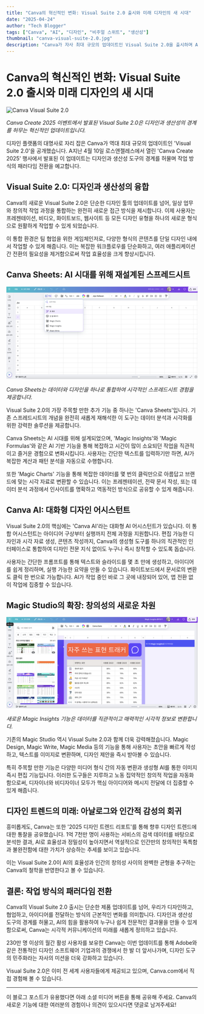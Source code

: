 ```yaml
---
title: "Canva의 혁신적인 변화: Visual Suite 2.0 출시와 미래 디자인의 새 시대"
date: "2025-04-24"
author: "Tech Blogger"
tags: ["Canva", "AI", "디자인", "비주얼 스위트", "생산성"]
thumbnail: "canva-visual-suite-2.0.jpg"
description: "Canva가 자사 최대 규모의 업데이트인 Visual Suite 2.0을 출시하며 AI 기반 디자인과 생산성 도구의 경계를 허물다"
---
```


# Canva의 혁신적인 변화: Visual Suite 2.0 출시와 미래 디자인의 새 시대

![Canva Visual Suite 2.0](https://github.com/youni202/tech-blog/tree/main/images/canva-create-2025.jpg)

*Canva Create 2025 이벤트에서 발표된 Visual Suite 2.0은 디자인과 생산성의 경계를 허무는 혁신적인 업데이트입니다.*

디자인 플랫폼의 대명사로 자리 잡은 Canva가 역대 최대 규모의 업데이트인 'Visual Suite 2.0'을 공개했습니다. A지난 4월 10일 로스앤젤레스에서 열린 'Canva Create 2025' 행사에서 발표된 이 업데이트는 디자인과 생산성 도구의 경계를 허물며 작업 방식의 패러다임 전환을 예고합니다.

## Visual Suite 2.0: 디자인과 생산성의 융합

Canva의 새로운 Visual Suite 2.0은 단순한 디자인 툴의 업데이트를 넘어, 일상 업무와 창의적 작업 과정을 통합하는 완전히 새로운 접근 방식을 제시합니다. 이제 사용자는 프레젠테이션, 비디오, 화이트보드, 웹사이트 등 모든 디자인 유형을 하나의 새로운 형식으로 원활하게 작업할 수 있게 되었습니다.

이 통합 환경은 팀 협업을 위한 게임체인저로, 다양한 형식의 콘텐츠를 단일 디자인 내에서 작업할 수 있게 해줍니다. 이는 복잡한 워크플로우를 단순화하고, 여러 애플리케이션 간 전환의 필요성을 제거함으로써 작업 효율성을 크게 향상시킵니다.

## Canva Sheets: AI 시대를 위해 재설계된 스프레드시트

![Canva Sheets](../images/canva-sheets.jpg)

*Canva Sheets는 데이터와 디자인을 하나로 통합하여 시각적인 스프레드시트 경험을 제공합니다.*

Visual Suite 2.0의 가장 주목할 만한 추가 기능 중 하나는 'Canva Sheets'입니다. 기존 스프레드시트의 개념을 완전히 새롭게 재해석한 이 도구는 데이터 분석과 시각화를 위한 강력한 솔루션을 제공합니다.

Canva Sheets는 AI 시대를 위해 설계되었으며, 'Magic Insights'와 'Magic Formulas'와 같은 AI 기반 기능을 통해 복잡하고 시간이 많이 소요되던 작업을 직관적이고 즐거운 경험으로 변화시킵니다. 사용자는 간단한 텍스트를 입력하기만 하면, AI가 복잡한 계산과 패턴 분석을 자동으로 수행합니다.

또한 'Magic Charts' 기능을 통해 복잡한 데이터를 몇 번의 클릭만으로 아름답고 브랜드에 맞는 시각 자료로 변환할 수 있습니다. 이는 프레젠테이션, 전략 문서 작성, 또는 데이터 분석 과정에서 인사이트를 명확하고 역동적인 방식으로 공유할 수 있게 해줍니다.

## Canva AI: 대화형 디자인 어시스턴트

Visual Suite 2.0의 핵심에는 'Canva AI'라는 대화형 AI 어시스턴트가 있습니다. 이 통합 어시스턴트는 아이디어 구상부터 실행까지 전체 과정을 지원합니다. 편집 가능한 디자인과 시각 자료 생성, 콘텐츠 작성까지, Canva의 생성형 도구를 하나의 직관적인 인터페이스로 통합하여 디자인 전문 지식 없이도 누구나 즉시 창작할 수 있도록 돕습니다.

사용자는 간단한 프롬프트를 통해 텍스트와 슬라이드를 몇 초 만에 생성하고, 아이디어를 쉽게 정리하며, 실행 가능한 요약을 만들 수 있습니다. 화이트보드에서 문서로의 변환도 클릭 한 번으로 가능합니다. AI가 작업 중인 바로 그 곳에 내장되어 있어, 앱 전환 없이 작업에 집중할 수 있습니다.

## Magic Studio의 확장: 창의성의 새로운 차원

![Canva Magic Insights](../images/canva-magic-insights.jpg)

*새로운 Magic Insights 기능은 데이터를 직관적이고 매력적인 시각적 정보로 변환합니다.*

기존의 Magic Studio 역시 Visual Suite 2.0과 함께 더욱 강력해졌습니다. Magic Design, Magic Write, Magic Media 등의 기능을 통해 사용자는 초안을 빠르게 작성하고, 텍스트를 이미지로 변환하며, 디자인 제안을 즉시 받아볼 수 있습니다.

특히 주목할 만한 기능은 다양한 미디어 형식 간의 자동 변환과 생성형 AI를 통한 이미지 즉시 편집 기능입니다. 이러한 도구들은 지루하고 노동 집약적인 창의적 작업을 자동화함으로써, 디자이너와 비디자이너 모두가 핵심 아이디어와 메시지 전달에 더 집중할 수 있게 해줍니다.

## 디자인 트렌드의 미래: 아날로그와 인간적 감성의 회귀

흥미롭게도, Canva는 또한 '2025 디자인 트렌드 리포트'를 통해 향후 디자인 트렌드에 대한 통찰을 공유했습니다. 1억 7천만 명이 사용하는 서비스의 검색 데이터를 바탕으로 분석한 결과, AI로 효율성과 정밀성이 높아지면서 역설적으로 인간만의 창의적인 독특함과 불완전함에 대한 가치가 상승하는 추세를 보이고 있습니다.

이는 Visual Suite 2.0이 AI의 효율성과 인간의 창의성 사이의 완벽한 균형을 추구하는 Canva의 철학을 반영한다고 볼 수 있습니다.

## 결론: 작업 방식의 패러다임 전환

Canva의 Visual Suite 2.0 출시는 단순한 제품 업데이트를 넘어, 우리가 디자인하고, 협업하고, 아이디어를 전달하는 방식의 근본적인 변화를 의미합니다. 디자인과 생산성 도구의 경계를 허물고, AI의 힘을 활용하여 누구나 쉽게 전문적인 결과물을 만들 수 있게 함으로써, Canva는 시각적 커뮤니케이션의 미래를 새롭게 정의하고 있습니다.

230만 명 이상의 월간 활성 사용자를 보유한 Canva는 이번 업데이트를 통해 Adobe와 같은 전통적인 디자인 소프트웨어 기업과의 경쟁에서 한 발 더 앞서나가며, 디자인 도구의 민주화라는 자사의 미션을 더욱 강화하고 있습니다.

Visual Suite 2.0은 이미 전 세계 사용자들에게 제공되고 있으며, Canva.com에서 직접 경험해 볼 수 있습니다.

---

이 블로그 포스트가 유용했다면 아래 소셜 미디어 버튼을 통해 공유해 주세요. Canva의 새로운 기능에 대한 여러분의 경험이나 의견이 있으시다면 댓글로 남겨주세요!
